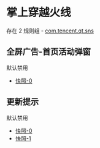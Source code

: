 # 掌上穿越火线

存在 2 规则组 - [com.tencent.qt.sns](/src/apps/com.tencent.qt.sns.ts)

## 全屏广告-首页活动弹窗

默认禁用

- [快照-0](https://i.gkd.li/import/13497978)

## 更新提示

默认禁用

- [快照-0](https://i.gkd.li/import/13497984)
- [快照-1](https://i.gkd.li/import/13713478)

